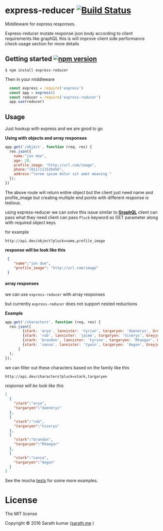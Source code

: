 # express-reducer [![Build Status](https://travis-ci.org/InvertedX/express-reducer.svg?branch=master)](https://travis-ci.org/InvertedX/express-reducer)

Middleware for express responses. 

Express-reducer mutate response json body according to client requirements like graphQL
this is will improve client side performance check usage section for more details  
 

## Getting started [![npm version](https://badge.fury.io/js/express-reducer.svg)](https://badge.fury.io/for/js/express-reducer)

    $ npm install express-reducer

Then in your middleware
````javascript 
  const express = require('express')
  const app = express() 
  const reducer = require('express-reducer') 
  app.use(reducer)     
````

## Usage

Just hookup with express and we are good to go

**Using with objects and array responses**
```javascript
app.get('/object', function (req, res) {
  res.json({
    name:"jon doe",
    age: 20,
    profile_image: "http://url.com/image",
    phone:"(011)111526456",
    address:"lorem ipsum dolor sit amet meaning "
  });
})

```
The above route will return entire object but the client just need name and profile_image
but creating multiple end points with different response is tedious.

using express-reducer we can solve this issue similar to  **[GraphQL](http://graphql.org)** client can pass what they need 
client can pass `Pluck` keyword as GET parameter along with required object keys 

for example

 ``
 http://api.dev/object?pluck=name,profile_image
 ``
 
**response will be look like this**

 ```json
  {
     "name":"jon doe",
     "profile_image": "http://url.com/image"
  }
``` 

#### array responses 

we can use `express-reducer` with array responses 

but currently `express-reducer` does not support nested reductions 

**Example**
```javascript
app.get('/characters', function (req, res) {
  res.json([
        {stark: 'arya', lannister: 'tyrion', targaryen: 'daenerys', Greyjoy: 'Theon'},
        {stark: 'rob', lannister: 'jaime', targaryen: 'Viserys', Greyjoy: 'Yara'},
        {stark: 'brandon', lannister: 'tyrion', targaryen: 'Rhaegar', Greyjoy: 'balon'},
        {stark: 'sansa', lannister: 'tywin', targaryen: 'Aegon', Greyjoy: 'euron'}
      ] 
  );
});
```
we can filter out these characters based on the family like this 

``http://api.dev/characters?pluck=stark,targaryen``

*response will be look like this*

```json
[
  {
    "stark":"arya",
    "targaryen":"daenerys"
  },
  {
    "stark":"rob",
    "targaryen":"Viserys"
  },
  {
    "stark":"brandon",
    "targaryen":"Rhaegar"
  },
  {
    "stark":"sansa",
    "targaryen":"Aegon"
  }
]
```



See the mocha [tests](https://github.com/InvertedX/express-reducer/tree/master/test) for some more examples.
 
# License
The MIT license

Copyright © 2016 Sarath kumar ([sarath.me](https://sarath.me) )
